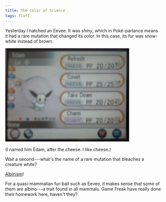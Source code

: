 ```yaml
---
title: The Color of Science
tags: fluff
---
```


Yesterday I hatched an Eevee.  It was *shiny*, which in Poké-parlance means it had a rare mutation that changed its color.  In this case, its fur was snow-white instead of brown.

![](/images/2014-01-08-eevee.jpg)

(I named him Edam, after the cheese.  I like cheese.)

Wait a second---what's the name of a rare mutation that bleaches a creature white?

[Albinism][]!

For a quasi-mammalian fur-ball such as Eevee, it makes sense that some of them are albino---a trait found in all mammals.  Game Freak have really done their homework here, haven't they?

[Albinism]: http://en.wikipedia.org/wiki/Albinism
